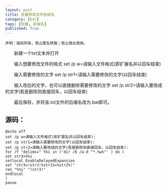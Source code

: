 ```yaml
---
layout: post
title: 批量修改文件前缀名
category: [bat]
tags: [批量, 前缀名]
published: True
---
```



`声明：版权所有，禁止匿名转载；禁止商业使用。`


　　新建一个txt文本并打开

　　输入想要修改文件的格式  set /p w=请输入文件格式(即扩展名并以回车结束)

　　输入需要修改的文字  set /p str1=请输入需要修改的文字(以回车结束)

　　输入改后的文字，也可以直接删除需要修改的文字  set /p str2=请输入要改成的文字(若是删除则直接回车，以回车结束)

　　最后保存，并将该.txt文件的后缀名改为.bat即可。



## 源码：

```ANSI
@echo off
set /p w=请输入文件格式(即扩展名并以回车结束):
set /p str1=请输入需要修改的文字(以回车结束):
set /p str2=请输入要改成的文字(若是删除则直接回车，以回车结束):
for /f "delims=" %%i in ('dir /b /a-d "*.%w%"' ) do (
set str3=%%i
setlocal EnableDelayedExpansion
set "str3=!str3:%str1%=%str2%!"
ren "%%i" "!str3!"
endlocal
)
pause
```

